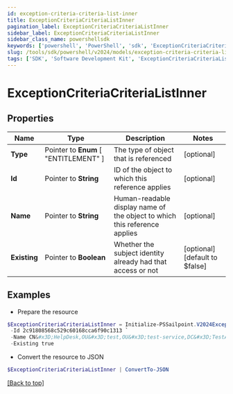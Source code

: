 ```yaml
---
id: exception-criteria-criteria-list-inner
title: ExceptionCriteriaCriteriaListInner
pagination_label: ExceptionCriteriaCriteriaListInner
sidebar_label: ExceptionCriteriaCriteriaListInner
sidebar_class_name: powershellsdk
keywords: ['powershell', 'PowerShell', 'sdk', 'ExceptionCriteriaCriteriaListInner'] 
slug: /tools/sdk/powershell/v2024/models/exception-criteria-criteria-list-inner
tags: ['SDK', 'Software Development Kit', 'ExceptionCriteriaCriteriaListInner']
---
```



# ExceptionCriteriaCriteriaListInner

## Properties

Name | Type | Description | Notes
------------ | ------------- | ------------- | -------------
**Type** |  Pointer to  **Enum** [  "ENTITLEMENT" ] | The type of object that is referenced | [optional] 
**Id** |  Pointer to **String** | ID of the object to which this reference applies | [optional] 
**Name** |  Pointer to **String** | Human-readable display name of the object to which this reference applies | [optional] 
**Existing** |  Pointer to **Boolean** | Whether the subject identity already had that access or not | [optional] [default to $false]

## Examples

- Prepare the resource
```powershell
$ExceptionCriteriaCriteriaListInner = Initialize-PSSailpoint.V2024ExceptionCriteriaCriteriaListInner  -Type ENTITLEMENT `
 -Id 2c91808568c529c60168cca6f90c1313 `
 -Name CN&#x3D;HelpDesk,OU&#x3D;test,OU&#x3D;test-service,DC&#x3D;TestAD,DC&#x3D;local `
 -Existing true
```

- Convert the resource to JSON
```powershell
$ExceptionCriteriaCriteriaListInner | ConvertTo-JSON
```


[[Back to top]](#) 

